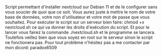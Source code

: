 Script permettant d'installer nextcloud sur Debian 11 et de le configurer sans vous soucier de quoi que ce soit. Vous aurez juste à mettre le nom de votre base de données, votre non d'utilisateur et votre mot de passe que vous souhaitez. Pour exécuter le script sur un serveur bien faire: chmod +x nextcloud.sh ce qui va donner les droits d'exécution du script. Et pour le lancer vous fairez la commande ./nextcloud.sh et le programme se lancera. Toutefois veillez bien que vous soyez en root sur le serveur sinon le script ne fonctionera pas. Pour tout problème n'hésitez pas a me contacter par mon dicord: paradox6509
